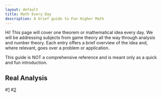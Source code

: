 ```yaml
---
layout: default
title: Math Every Day
description: A brief guide to Fun Higher Math
---
```


Hi! This page will cover one theorem or mathematical idea every day. We will be addressing subjects from game theory all the way through analysis and number theory. Each entry offers a brief overview of the idea and, where relevant, goes over a problem or application.

This guide is NOT a comprehensive reference and is meant only as a quick and fun introduction.

## Real Analysis

#[1](./REAL_ANALYSIS/day1.html)  #[2](./REAL_ANALYSIS/day2.html)  

